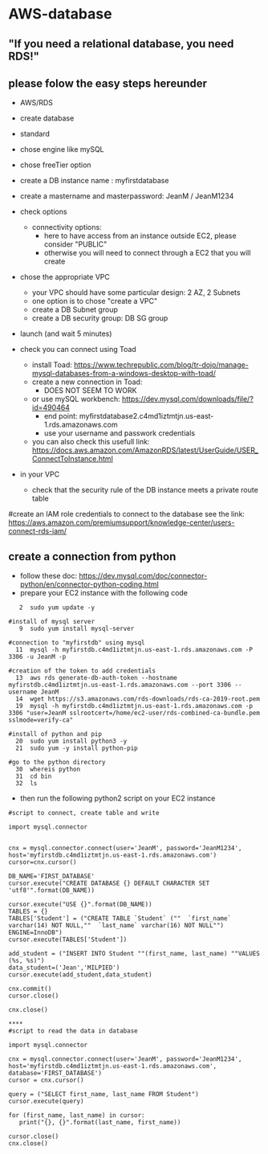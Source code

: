 # AWS-database
## "If you need a relational database, you need RDS!"
## please folow the easy steps hereunder
- AWS/RDS
- create database
- standard
- chose engine like mySQL
- chose freeTier option
- create a DB instance name : myfirstdatabase
- create a mastername and masterpassword: JeanM / JeanM1234
- check options
  - connectivity options: 
    - here to have access from an instance outside EC2, please consider "PUBLIC"
    - otherwise you will need to connect through a EC2 that you will create
- chose the appropriate VPC
  - your VPC should have some particular design: 2 AZ, 2 Subnets
  - one option is to chose "create a VPC"
  - create a DB Subnet group
  - create a DB security group: DB SG group
- launch (and wait 5 minutes)
- check you can connect using Toad
  - install Toad: https://www.techrepublic.com/blog/tr-dojo/manage-mysql-databases-from-a-windows-desktop-with-toad/
  - create a new connection in Toad:
    - DOES NOT SEEM TO WORK
  - or use mySQL workbench: https://dev.mysql.com/downloads/file/?id=490464
    - end point: myfirstdatabase2.c4md1iztmtjn.us-east-1.rds.amazonaws.com
    - use your username and passwork credentials
  - you can also check this usefull link: https://docs.aws.amazon.com/AmazonRDS/latest/UserGuide/USER_ConnectToInstance.html
  
- in your VPC
  - check that the security rule of the DB instance meets a private route table
 
 #create an IAM role credentials to connect to the database
 see the link: https://aws.amazon.com/premiumsupport/knowledge-center/users-connect-rds-iam/
 
 ## create a connection from python
 - follow these doc: https://dev.mysql.com/doc/connector-python/en/connector-python-coding.html
 - prepare your EC2 instance with the following code
 ```#update of the instance
    2  sudo yum update -y

#install of mysql server
    9  sudo yum install mysql-server

#connection to "myfirstdb" using mysql
   11  mysql -h myfirstdb.c4md1iztmtjn.us-east-1.rds.amazonaws.com -P 3306 -u JeanM -p

#creation of the token to add credentials
   13  aws rds generate-db-auth-token --hostname myfirstdb.c4md1iztmtjn.us-east-1.rds.amazonaws.com --port 3306 --username JeanM
   14  wget https://s3.amazonaws.com/rds-downloads/rds-ca-2019-root.pem
   19  mysql -h myfirstdb.c4md1iztmtjn.us-east-1.rds.amazonaws.com -p 3306 "user=JeanM sslrootcert=/home/ec2-user/rds-combined-ca-bundle.pem sslmode=verify-ca"

#install of python and pip
   20  sudo yum install python3 -y
   21  sudo yum -y install python-pip

#go to the python directory
   30  whereis python
   31  cd bin
   32  ls
 ```
 - then run the following python2 script on your EC2 instance
 ```
 #script to connect, create table and write

import mysql.connector


cnx = mysql.connector.connect(user='JeanM', password='JeanM1234', host='myfirstdb.c4md1iztmtjn.us-east-1.rds.amazonaws.com')
cursor=cnx.cursor()

DB_NAME='FIRST_DATABASE'
cursor.execute("CREATE DATABASE {} DEFAULT CHARACTER SET 'utf8'".format(DB_NAME))

cursor.execute("USE {}".format(DB_NAME))
TABLES = {}
TABLES['Student'] = ("CREATE TABLE `Student` (""  `first_name` varchar(14) NOT NULL,""  `last_name` varchar(16) NOT NULL"") ENGINE=InnoDB")
cursor.execute(TABLES['Student'])

add_student = ("INSERT INTO Student ""(first_name, last_name) ""VALUES (%s, %s)")
data_student=('Jean','MILPIED')
cursor.execute(add_student,data_student)

cnx.commit()
cursor.close()

cnx.close()

****
#script to read the data in database

import mysql.connector

cnx = mysql.connector.connect(user='JeanM', password='JeanM1234', host='myfirstdb.c4md1iztmtjn.us-east-1.rds.amazonaws.com', database='FIRST_DATABASE')
cursor = cnx.cursor()

query = ("SELECT first_name, last_name FROM Student")
cursor.execute(query)

for (first_name, last_name) in cursor:
	print("{}, {}".format(last_name, first_name))

cursor.close()
cnx.close()
```
